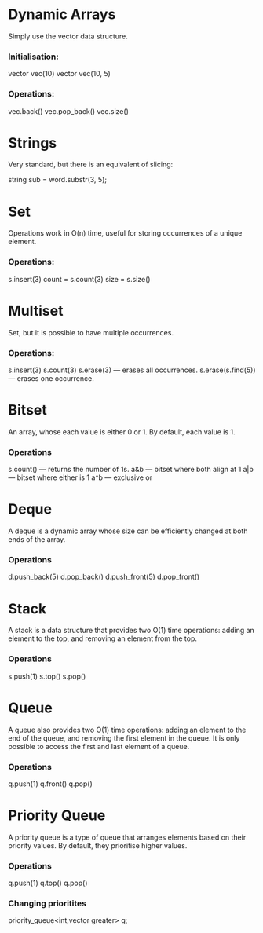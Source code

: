 # Dynamic Arrays

Simply use the vector data structure.

### Initialisation:

vector<int> vec(10)
vector<int> vec(10, 5)

### Operations:

vec.back()
vec.pop_back()
vec.size()

# Strings

Very standard, but there is an equivalent of slicing:

string sub = word.substr(3, 5);

# Set

Operations work in O(n) time, useful for storing occurrences of a unique element.

### Operations:

s.insert(3)
count = s.count(3)
size = s.size()

# Multiset

Set, but it is possible to have multiple occurrences.

### Operations:

s.insert(3)
s.count(3)
s.erase(3) — erases all occurrences.
s.erase(s.find(5)) — erases one occurrence.

# Bitset

An array, whose each value is either 0 or 1. By default, each value is 1.

### Operations

s.count() — returns the number of 1s.
a&b — bitset where both align at 1
a|b — bitset where either is 1
a^b — exclusive or

# Deque

A deque is a dynamic array whose size can be efficiently changed at both ends of the array.

### Operations

d.push_back(5)
d.pop_back()
d.push_front(5)
d.pop_front()

# Stack

A stack is a data structure that provides two O(1) time operations: adding an element to the top, and removing an element from the top.

### Operations

s.push(1)
s.top()
s.pop()

# Queue

A queue also provides two O(1) time operations: adding an element to the end of the queue, and removing the first element in the queue. It is only possible to access the first and last element of a queue.

### Operations

q.push(1)
q.front()
q.pop()

# Priority Queue

A priority queue is a type of queue that arranges elements based on their priority values. By default, they prioritise higher values.

### Operations

q.push(1)
q.top()
q.pop()

### Changing prioritites

priority_queue<int,vector<int> greater<int>> q;
